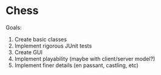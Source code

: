 # Chess

Goals:
<ol>
<li>Create basic classes</li> 
  <li>Implement rigorous JUnit tests</li> 
  <li>Create GUI </li>
  <li>Implement playability (maybe with client/server model?)</li>
  <li>Implement finer details (en passant, castling, etc)  </li>
</ol>

